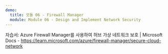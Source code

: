```yaml
---
demo:
  title: 모듈 06 - Firewall Manager
  module: Module 06 - Design and Implement Network Security
---
```

자습서: Azure Firewall Manager를 사용하여 허브 가상 네트워크 보호 | Microsoft Docs - https://learn.microsoft.com/azure/firewall-manager/secure-cloud-network
